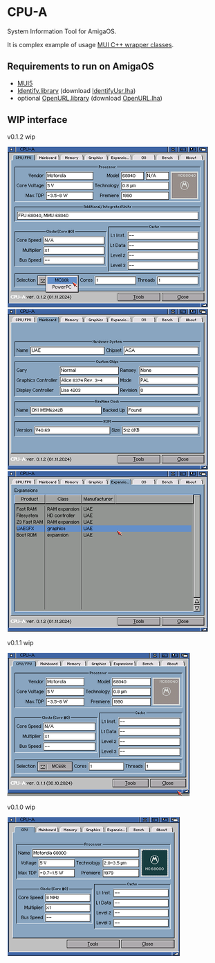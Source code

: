 # CPU-A
System Information Tool for AmigaOS.

It is complex example of usage [MUI C++ wrapper classes](https://github.com/tdolphin-org/AmigaOS.MUI.cpp.wrapper).

## Requirements to run on AmigaOS

 - [MUI5](https://github.com/amiga-mui/muidev)
 - [Identify.library](https://github.com/shred/identify) (download [IdentifyUsr.lha](http://aminet.net/util/libs/IdentifyUsr.lha))
 - optional [OpenURL.library](https://github.com/jens-maus/libopenurl) (download [OpenURL.lha](http://aminet.net/comm/www/OpenURL-7.18.lha))

## WIP interface

v0.1.2 wip

![CPU-A v0.1.2.cpu](/docs/assets/CPU-A.wip.0.1.2.cpu.png)
![CPU-A v0.1.2.mainboard](/docs/assets/CPU-A.wip.0.1.2.mainboard.png)
![CPU-A v0.1.2.expansions](/docs/assets/CPU-A.wip.0.1.2.expansions.png)

v0.1.1 wip

![CPU-A v0.1.1](/docs/assets/CPU-A.wip.0.1.1.png)

v0.1.0 wip

![CPU-A v0.1.0](/docs/assets/CPU-A.wip.0.1.0.png)
